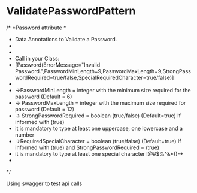 # ValidatePasswordPattern

/*
 *Password attribute
 *
 * Data Annotations to Validate a Password.
 *
 *
 * Call in your Class:
 * [Password(ErrorMessage="Invalid Password.",PasswordMinLength=9,PasswordMaxLength=9,StrongPasswordRequired=true/false,SpecialRequiredCharacter=true/false)]
 *
 * ->PasswordMinLength = integer with the minimum size required for the password (Default = 6)
 * -> PasswordMaxLength = integer with the maximum size required for password (Default = 12)
 * -> StrongPasswordRequired = boolean (true/false) (Default=true) If informed with (true)
 * it is mandatory to type at least one uppercase, one lowercase and a number
 * ->RequiredSpecialCharacter = boolean (true/false) (Default=true) If informed with (true) and StrongPasswordRequired = (true)
 * it is mandatory to type at least one special character !@#$%^&*()-+
 *
 */

Using swagger to test api calls
